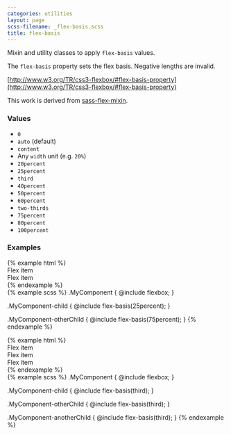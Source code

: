 ```yaml
---
categories: utilities
layout: page
scss-filename: _flex-basis.scss
title: flex-basis
---
```

Mixin and utility classes to apply `flex-basis` values.

The `flex-basis` property sets the flex basis. Negative lengths are invalid.

[http://www.w3.org/TR/css3-flexbox/#flex-basis-property](http://www.w3.org/TR/css3-flexbox/#flex-basis-property)

This work is derived from [sass-flex-mixin](https://github.com/mastastealth/sass-flex-mixin).

### Values
* `0`
* `auto` (default)
* `content`
* Any `width` unit (e.g. `20%`)
* `20percent`
* `25percent`
* `third`
* `40percent`
* `50percent`
* `60percent`
* `two-thirds`
* `75percent`
* `80percent`
* `100percent`

### Examples
<div class="DocsExample DocsExample--grouped DocsExample--labelUtilityClasses">
{% example html %}
<div class="flexbox">
  <div class="background-color--gray-12 flex-basis--25percent">Flex item</div>
  <div class="background-color--gray-14 flex-basis--75percent">Flex item</div>
</div>
{% endexample %}
</div>

<div class="DocsExample DocsExample--labelMixins DocsExample--renderHidden">
{% example scss %}
.MyComponent {
  @include flexbox;
}

.MyComponent-child {
  @include flex-basis(25percent);
}

.MyComponent-otherChild {
  @include flex-basis(75percent);
}
{% endexample %}
</div>


<div class="DocsExample DocsExample--grouped DocsExample--labelUtilityClasses">
{% example html %}
<div class="flexbox">
  <div class="background-color--gray-15 flex-basis--third">Flex item</div>
  <div class="background-color--gray-13 flex-basis--third">Flex item</div>
  <div class="background-color--gray-12 flex-basis--third">Flex item</div>
</div>
{% endexample %}
</div>

<div class="DocsExample DocsExample--labelMixins DocsExample--renderHidden">
{% example scss %}
.MyComponent {
  @include flexbox;
}

.MyComponent-child {
  @include flex-basis(third);
}

.MyComponent-otherChild {
  @include flex-basis(third);
}

.MyComponent-anotherChild {
  @include flex-basis(third);
}
{% endexample %}
</div>
